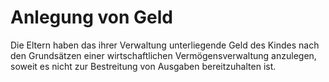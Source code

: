 # Anlegung von Geld

Die Eltern haben das ihrer Verwaltung unterliegende Geld des Kindes nach den Grundsätzen einer wirtschaftlichen Vermögensverwaltung anzulegen, soweit es nicht zur Bestreitung von Ausgaben bereitzuhalten ist. 

